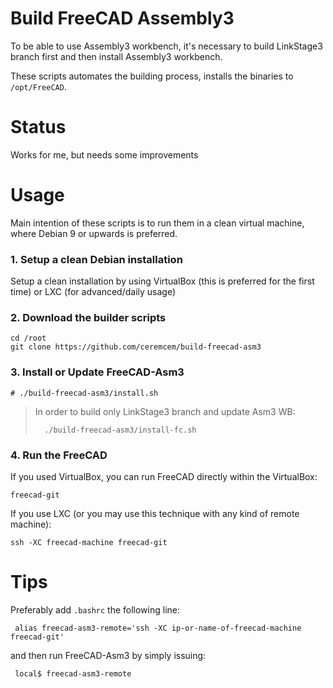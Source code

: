 # Build FreeCAD Assembly3

To be able to use Assembly3 workbench, it's necessary to build LinkStage3 branch first and then install Assembly3 workbench. 

These scripts automates the building process, installs the binaries to `/opt/FreeCAD`. 

# Status 

Works for me, but needs some improvements

# Usage 

Main intention of these scripts is to run them in a clean virtual machine, where Debian 9 or upwards is preferred. 

### 1. Setup a clean Debian installation 

Setup a clean installation by using VirtualBox (this is preferred for the first time) or LXC (for advanced/daily usage)

### 2. Download the builder scripts

```
cd /root
git clone https://github.com/ceremcem/build-freecad-asm3
```

### 3. Install or Update FreeCAD-Asm3


```console
# ./build-freecad-asm3/install.sh 
```

> In order to build only LinkStage3 branch and update Asm3 WB:
> 
>       ./build-freecad-asm3/install-fc.sh
>

### 4. Run the FreeCAD

If you used VirtualBox, you can run FreeCAD directly within the VirtualBox: 

```
freecad-git
```

If you use LXC (or you may use this technique with any kind of remote machine):

```
ssh -XC freecad-machine freecad-git
```

# Tips 

Preferably add `.bashrc` the following line: 
 
     alias freecad-asm3-remote='ssh -XC ip-or-name-of-freecad-machine freecad-git'
 
and then run FreeCAD-Asm3 by simply issuing: 
 
     local$ freecad-asm3-remote 
 

